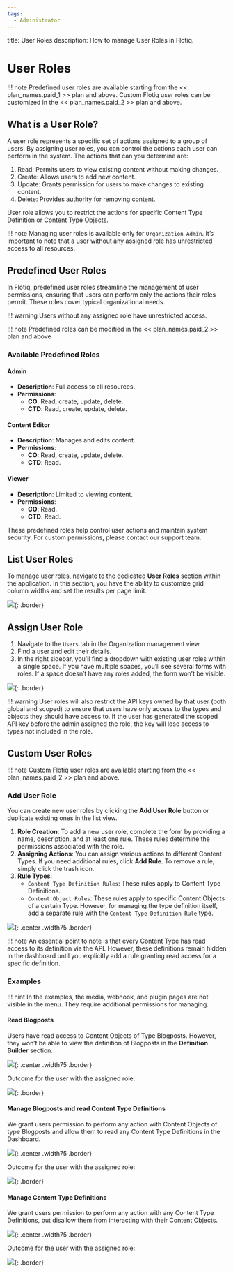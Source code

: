 ```yaml
---
tags:
  - Administrator
---
```


title: User Roles
description: How to manage User Roles in Flotiq.

# User Roles

!!! note
    Predefined user roles are available starting from the << plan_names.paid_1 >> plan and above.
    Custom Flotiq user roles can be customized in the << plan_names.paid_2 >> plan and above.

## What is a User Role?

A user role represents a specific set of actions assigned to a group of users. By assigning user roles, you can control the actions each user can perform in the system.
The actions that can you determine are:

1. Read: Permits users to view existing content without making changes.
2. Create: Allows users to add new content.
3. Update: Grants permission for users to make changes to existing content.
4. Delete: Provides authority for removing content.

User role allows you to restrict the actions for specific Content Type Definition or Content Type Objects.

!!! note
    Managing user roles is available only for `Organization Admin`. It’s important to note that a user without any assigned role has unrestricted access to all resources.

## Predefined User Roles

In Flotiq, predefined user roles streamline the management of user permissions, ensuring that users can perform only the actions their roles permit. These roles cover typical organizational needs.

!!! warning
    Users without any assigned role have unrestricted access.

!!! note
    Predefined roles can be modified in the << plan_names.paid_2 >> plan and above

### Available Predefined Roles

#### **Admin**

- **Description**: Full access to all resources.
- **Permissions**:
    - **CO**: Read, create, update, delete.
    - **CTD**: Read, create, update, delete.

#### **Content Editor**

- **Description**: Manages and edits content.
- **Permissions**:
    - **CO**: Read, create, update, delete.
    - **CTD**: Read.

#### **Viewer**

- **Description**: Limited to viewing content.
- **Permissions**:
    - **CO**: Read.
    - **CTD**: Read.

These predefined roles help control user actions and maintain system security. For custom permissions, please contact our support team.

## List User Roles

To manage user roles, navigate to the dedicated **User Roles** section within the application. In this section, you have the ability to customize grid column widths and set the results per page limit.

![](images/user-roles/roles_list.png){: .border}

## Assign User Role

1. Navigate to the `Users` tab in the Organization management view.
2. Find a user and edit their details.
3. In the right sidebar, you’ll find a dropdown with existing user roles within a single space. If you have multiple spaces, you’ll see several forms with roles. If a space doesn’t have any roles added, the form won’t be visible.

![](images/user-roles/assign_role.png){: .border}

!!! warning
    User roles will also restrict the API keys owned by that user (both global and scoped) to ensure that users have only access to the types and objects they should have access to.
    If the user has generated the scoped API key before the admin assigned the role, the key will lose access to types not included in the role.

## Custom User Roles

!!! note
    Custom Flotiq user roles are available starting from the << plan_names.paid_2 >> plan and above.

### Add User Role

You can create new user roles by clicking the **Add User Role** button or duplicate existing ones in the list view.

1. **Role Creation**: To add a new user role, complete the form by providing a name, description, and at least one rule. These rules determine the permissions associated with the role.
2. **Assigning Actions**: You can assign various actions to different Content Types. If you need additional rules, click **Add Rule**. To remove a rule, simply click the trash icon.
3. **Rule Types**:
    * `Content Type Definition Rules`: These rules apply to Content Type Definitions.
    * `Content Object Rules`: These rules apply to specific Content Objects of a certain Type. However, for managing the type definition itself, add a separate rule with the `Content Type Definition Rule` type.

![](images/user-roles/empty-role-form.png){: .center .width75 .border}

!!! note 
    An essential point to note is that every Content Type has read access to its definition via the API. However, these definitions remain hidden in the dashboard until you explicitly add a rule granting read access for a specific definition.

### Examples

!!! hint
    In the examples, the media, webhook, and plugin pages are not visible in the menu. They require additional permissions for managing.

#### Read Blogposts

Users have read access to Content Objects of Type Blogposts. However, they won’t be able to view the definition of Blogposts in the **Definition Builder** section.

![](images/user-roles/blogposts_role.png){: .center .width75 .border}

Outcome for the user with the assigned role:

![](images/user-roles/blogposts_role_effect.png){: .border}

#### Manage Blogposts and read Content Type Definitions

We grant users permission to perform any action with Content Objects of type Blogposts and allow them to read any Content Type Definitions in the Dashboard.

![](images/user-roles/blogposts_and_ctds_role.png){: .center .width75 .border}

Outcome for the user with the assigned role:

![](images/user-roles/blogposts_and_ctds_role_effect.png){: .border}

#### Manage Content Type Definitions

We grant users permission to perform any action with any Content Type Definitions, but disallow them from interacting with their Content Objects.

![](images/user-roles/ctds_role.png){: .center .width75 .border}

Outcome for the user with the assigned role:

![](images/user-roles/ctds_role_effect.png){: .border}
